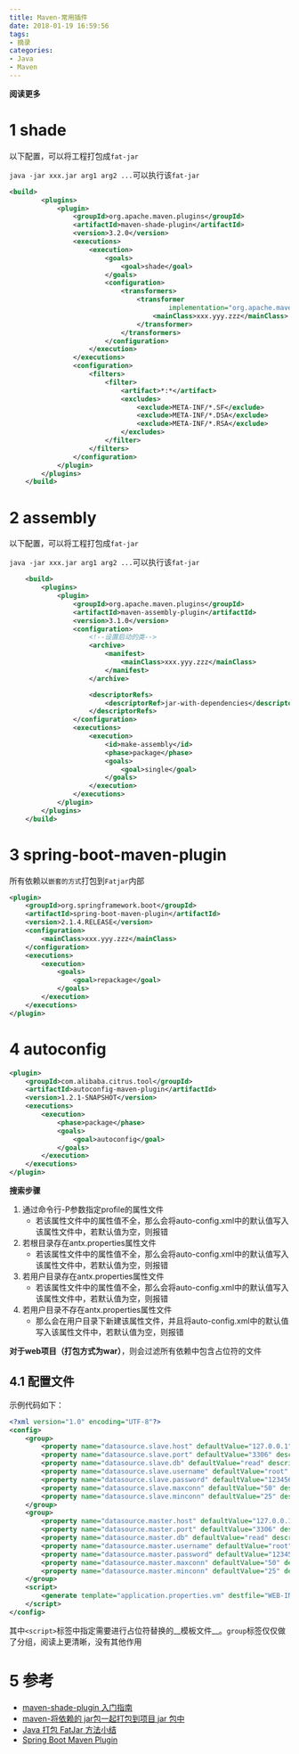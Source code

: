 ```yaml
---
title: Maven-常用插件
date: 2018-01-19 16:59:56
tags: 
- 摘录
categories: 
- Java
- Maven
---
```


__阅读更多__

<!--more-->

# 1 shade

以下配置，可以将工程打包成`fat-jar`

`java -jar xxx.jar arg1 arg2 ...`可以执行该`fat-jar`

```xml
<build>
        <plugins>
            <plugin>
                <groupId>org.apache.maven.plugins</groupId>
                <artifactId>maven-shade-plugin</artifactId>
                <version>3.2.0</version>
                <executions>
                    <execution>
                        <goals>
                            <goal>shade</goal>
                        </goals>
                        <configuration>
                            <transformers>
                                <transformer
                                        implementation="org.apache.maven.plugins.shade.resource.ManifestResourceTransformer">
                                    <mainClass>xxx.yyy.zzz</mainClass>
                                </transformer>
                            </transformers>
                        </configuration>
                    </execution>
                </executions>
                <configuration>
                    <filters>
                        <filter>
                            <artifact>*:*</artifact>
                            <excludes>
                                <exclude>META-INF/*.SF</exclude>
                                <exclude>META-INF/*.DSA</exclude>
                                <exclude>META-INF/*.RSA</exclude>
                            </excludes>
                        </filter>
                    </filters>
                </configuration>
            </plugin>
        </plugins>
    </build>
```

# 2 assembly

以下配置，可以将工程打包成`fat-jar`

`java -jar xxx.jar arg1 arg2 ...`可以执行该`fat-jar`

```xml
    <build>
        <plugins>
            <plugin>
                <groupId>org.apache.maven.plugins</groupId>
                <artifactId>maven-assembly-plugin</artifactId>
                <version>3.1.0</version>
                <configuration>
                    <!--设置启动的类-->
                    <archive>
                        <manifest>
                            <mainClass>xxx.yyy.zzz</mainClass>
                        </manifest>
                    </archive>

                    <descriptorRefs>
                        <descriptorRef>jar-with-dependencies</descriptorRef>
                    </descriptorRefs>
                </configuration>
                <executions>
                    <execution>
                        <id>make-assembly</id>
                        <phase>package</phase>
                        <goals>
                            <goal>single</goal>
                        </goals>
                    </execution>
                </executions>
            </plugin>
        </plugins>
    </build>
```

# 3 spring-boot-maven-plugin

所有依赖以`嵌套的方式`打包到`Fatjar`内部

```xml
<plugin>
    <groupId>org.springframework.boot</groupId>
    <artifactId>spring-boot-maven-plugin</artifactId>
    <version>2.1.4.RELEASE</version>
    <configuration>
        <mainClass>xxx.yyy.zzz</mainClass>
    </configuration>
    <executions>
        <execution>
            <goals>
                <goal>repackage</goal>
            </goals>
        </execution>
    </executions>
</plugin>
```

# 4 autoconfig

```xml
<plugin>
    <groupId>com.alibaba.citrus.tool</groupId>
    <artifactId>autoconfig-maven-plugin</artifactId>
    <version>1.2.1-SNAPSHOT</version>
    <executions>
        <execution>
            <phase>package</phase>
            <goals>
                <goal>autoconfig</goal>
            </goals>
        </execution>
    </executions>
</plugin>
```

__搜索步骤__

1. 通过命令行-P参数指定profile的属性文件
    * 若该属性文件中的属性值不全，那么会将auto-config.xml中的默认值写入该属性文件中，若默认值为空，则报错
1. 若根目录存在antx.properties属性文件
    * 若该属性文件中的属性值不全，那么会将auto-config.xml中的默认值写入该属性文件中，若默认值为空，则报错
1. 若用户目录存在antx.properties属性文件
    * 若该属性文件中的属性值不全，那么会将auto-config.xml中的默认值写入该属性文件中，若默认值为空，则报错
1. 若用户目录不存在antx.properties属性文件
    * 那么会在用户目录下新建该属性文件，并且将auto-config.xml中的默认值写入该属性文件中，若默认值为空，则报错

__对于web项目（打包方式为war）__，则会过滤所有依赖中包含占位符的文件

## 4.1 配置文件

示例代码如下：

```xml
<?xml version="1.0" encoding="UTF-8"?>
<config>
    <group>
        <property name="datasource.slave.host" defaultValue="127.0.0.1" description="datasource slave host" />
        <property name="datasource.slave.port" defaultValue="3306" description="datasource slave port" />
        <property name="datasource.slave.db" defaultValue="read" description="datasource slave db" />
        <property name="datasource.slave.username" defaultValue="root" description="datasource slave username" />
        <property name="datasource.slave.password" defaultValue="123456" description=" datasource slave password" />
        <property name="datasource.slave.maxconn" defaultValue="50" description="datasource slave maxconn" />
        <property name="datasource.slave.minconn" defaultValue="25" description="datasource slave minconn" />
    </group>
    <group>
        <property name="datasource.master.host" defaultValue="127.0.0.1" description="datasource master host" />
        <property name="datasource.master.port" defaultValue="3306" description="datasource master port" />
        <property name="datasource.master.db" defaultValue="read" description="datasource master db" />
        <property name="datasource.master.username" defaultValue="root" description="datasource master username" />
        <property name="datasource.master.password" defaultValue="123456" description="datasource master password" />
        <property name="datasource.master.maxconn" defaultValue="50" description="datasource master maxconn" />
        <property name="datasource.master.minconn" defaultValue="25" description="datasource master minconn" />
    </group>
    <script>
        <generate template="application.properties.vm" destfile="WEB-INF/classes/application.properties" />
    </script>
</config>
```

其中`<script>`标签中指定需要进行占位符替换的__模板文件__。`group`标签仅仅做了分组，阅读上更清晰，没有其他作用

# 5 参考

* [maven-shade-plugin 入门指南](https://www.jianshu.com/p/7a0e20b30401)
* [maven-将依赖的 jar包一起打包到项目 jar 包中](https://www.jianshu.com/p/0c60f6ef3a4c)
* [Java 打包 FatJar 方法小结](https://www.jianshu.com/p/a7bd1f89f29f)
* [Spring Boot Maven Plugin](https://docs.spring.io/spring-boot/docs/current/maven-plugin/)
